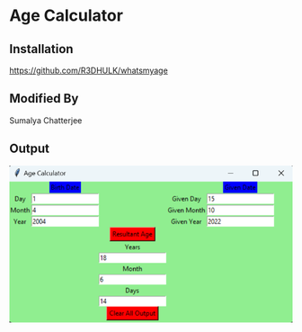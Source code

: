 # Age Calculator
## Installation
https://github.com/R3DHULK/whatsmyage
## Modified By
Sumalya Chatterjee
## Output
![](whatsmyage.png)